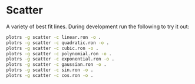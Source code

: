# Scatter

A variety of best fit lines. During development run the following to try it out:

```bash
plotrs -g scatter -c linear.ron -o .
plotrs -g scatter -c quadratic.ron -o .
plotrs -g scatter -c cubic.ron -o .
plotrs -g scatter -c polynomial.ron -o .
plotrs -g scatter -c exponential.ron -o .
plotrs -g scatter -c gaussian.ron -o .
plotrs -g scatter -c sin.ron -o .
plotrs -g scatter -c cos.ron -o .
```
